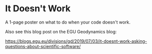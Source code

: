 # It Doesn't Work

A 1-page poster on what to do when your code doesn't work.

Also see this blog post on the EGU Geodynamics blog: 

https://blogs.egu.eu/divisions/gd/2019/07/03/it-doesnt-work-asking-questions-about-scientific-software/
